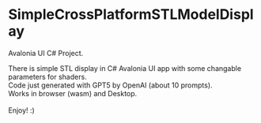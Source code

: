 # SimpleCrossPlatformSTLModelDisplay
Avalonia UI C# Project. 

There is simple STL display in C# Avalonia UI app with some changable parameters for shaders. <br>
Code just generated with GPT5 by OpenAI (about 10 prompts).<br>
Works in browser (wasm) and Desktop.<br>
<br>
Enjoy! :)<br>
